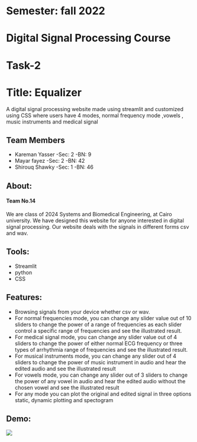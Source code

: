 #    Semester: fall 2022
#    Digital Signal Processing Course
#    Task-2

# Title: Equalizer
A digital signal processing website made using streamlit and customized using CSS where users have 4 modes, normal frequency mode ,vowels , music instruments and medical signal   
## Team Members
  * Kareman Yasser  -Sec: 2   -BN:  9
  * Mayar fayez     -Sec: 2   -BN:  42
  * Shirouq Shawky  -Sec: 1   -BN:  46

## About:
 #### Team No.14
We are class of 2024 Systems and Biomedical Engineering, at Cairo university. We have designed this website for anyone interested in digital signal processing. Our website deals with the signals in different forms csv and wav.

## Tools:
  * Streamlit
  * python
  * CSS

## Features:
  * Browsing signals from your device whether csv or wav.
  * For normal frequencies mode, you can change any slider value out of 10 sliders to change the power of a range of frequencies as each slider control a specific range of     frequencies and see the illustrated result.
  * For medical signal mode, you can change any slider value out of 4 sliders to change the power of either normal ECG frequency or three types of arrhythmia range of frequencies and see the illustrated result.
  * For musical instruments mode, you can change any slider out of 4 sliders to change the power of music instrument in audio and hear the edited audio and see the illustrated result
  * For vowels mode, you can change any slider out of 3 sliders to change the power of any vowel in audio and hear the edited audio without the chosen vowel and see the illustrated result
  * For any mode you can plot the original and edited signal in three options static, dynamic plotting and spectogram 



 ## Demo:
 ![](https://github.com/sbme-tutorials/sbe3110_f22_task2-sbe3110_f22_task2_team-14/blob/main/DEMO.gif)
 

